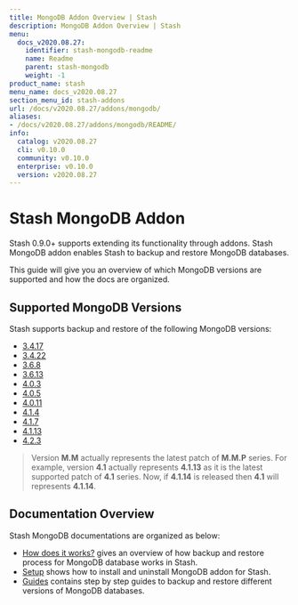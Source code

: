 ```yaml
---
title: MongoDB Addon Overview | Stash
description: MongoDB Addon Overview | Stash
menu:
  docs_v2020.08.27:
    identifier: stash-mongodb-readme
    name: Readme
    parent: stash-mongodb
    weight: -1
product_name: stash
menu_name: docs_v2020.08.27
section_menu_id: stash-addons
url: /docs/v2020.08.27/addons/mongodb/
aliases:
- /docs/v2020.08.27/addons/mongodb/README/
info:
  catalog: v2020.08.27
  cli: v0.10.0
  community: v0.10.0
  enterprise: v0.10.0
  version: v2020.08.27
---
```


# Stash MongoDB Addon

Stash 0.9.0+ supports extending its functionality through addons. Stash MongoDB addon enables Stash to backup and restore MongoDB databases.

This guide will give you an overview of which MongoDB versions are supported and how the docs are organized.

## Supported MongoDB Versions

Stash supports backup and restore of the following MongoDB versions:

- [3.4.17](/docs/v2020.08.27/addons/mongodb/guides/3.4.17-v1/mongodb)
- [3.4.22](/docs/v2020.08.27/addons/mongodb/guides/3.4.22-v1/mongodb)
- [3.6.8](/docs/v2020.08.27/addons/mongodb/guides/3.6.8-v1/mongodb)
- [3.6.13](/docs/v2020.08.27/addons/mongodb/guides/3.6.13-v1/mongodb)
- [4.0.3](/docs/v2020.08.27/addons/mongodb/guides/4.0.3-v1/mongodb)
- [4.0.5](/docs/v2020.08.27/addons/mongodb/guides/4.0.5-v1/mongodb)
- [4.0.11](/docs/v2020.08.27/addons/mongodb/guides/4.0.11-v1/mongodb)
- [4.1.4](/docs/v2020.08.27/addons/mongodb/guides/4.1.4-v1/mongodb)
- [4.1.7](/docs/v2020.08.27/addons/mongodb/guides/4.1.7-v1/mongodb)
- [4.1.13](/docs/v2020.08.27/addons/mongodb/guides/4.1.13-v1/mongodb)
- [4.2.3](/docs/v2020.08.27/addons/mongodb/guides/4.2.3-v1/mongodb)

>Version **M.M** actually represents the latest patch of **M.M.P** series. For example, version **4.1** actually represents **4.1.13** as it is the latest supported patch of **4.1** series. Now, if **4.1.14** is released then **4.1** will represents **4.1.14**.

## Documentation Overview

Stash MongoDB documentations are organized as below:

- [How does it works?](/docs/v2020.08.27/addons/mongodb/overview) gives an overview of how backup and restore process for MongoDB database works in Stash.
- [Setup](/docs/v2020.08.27/addons/mongodb/setup/install) shows how to install and uninstall MongoDB addon for Stash.
- [Guides](/docs/v2020.08.27/addons/mongodb/guides/3.6/mongodb) contains step by step guides to backup and restore different versions of MongoDB databases.
